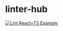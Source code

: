 # linter-hub
[![Lint React+TS Example](https://github.com/DBVamsi/linter-hub/actions/workflows/react-ts-lint.yml/badge.svg?branch=main)](https://github.com/DBVamsi/linter-hub/actions/workflows/react-ts-lint.yml)

